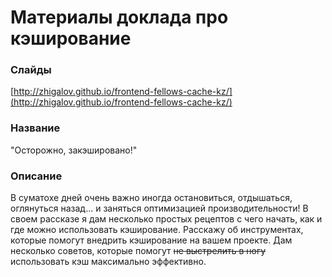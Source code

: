# Материалы доклада про кэширование

### Слайды
[http://zhigalov.github.io/frontend-fellows-cache-kz/](http://zhigalov.github.io/frontend-fellows-cache-kz/)

### Название
"Осторожно, закэшировано!"

### Описание
В суматохе дней очень важно иногда остановиться, отдышаться, оглянуться назад... и заняться оптимизацией производительности! В своем рассказе я дам несколько простых рецептов с чего начать, как и где можно использовать кэширование. Расскажу об инструментах, которые помогут внедрить кэширование на вашем проекте. Дам несколько советов, которые помогут ~~не выстрелить в ногу~~ использовать кэш максимально эффективно.

